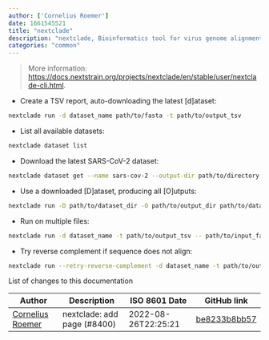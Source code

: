 ```yaml
---
author: ['Cornelius Roemer']
date: 1661545521
title: "nextclade"
description: "nextclade, Bioinformatics tool for virus genome alignment, clade assignment and qc checks."
categories: "common"
---
```

> More information: <https://docs.nextstrain.org/projects/nextclade/en/stable/user/nextclade-cli.html>.

- Create a TSV report, auto-downloading the latest [d]ataset:

```bash
nextclade run -d dataset_name path/to/fasta -t path/to/output_tsv
```

- List all available datasets:

```bash
nextclade dataset list
```

- Download the latest SARS-CoV-2 dataset:

```bash
nextclade dataset get --name sars-cov-2 --output-dir path/to/directory
```

- Use a downloaded [D]ataset, producing all [O]utputs:

```bash
nextclade run -D path/to/dataset_dir -O path/to/output_dir path/to/dataset_dir/sequences.fasta
```

- Run on multiple files:

```bash
nextclade run -d dataset_name -t path/to/output_tsv -- path/to/input_fasta_1 path/to/input_fasta_2 ...
```

- Try reverse complement if sequence does not align:

```bash
nextclade run --retry-reverse-complement -d dataset_name -t path/to/output_tsv path/to/input_fasta
```
List of changes to this documentation


Author | Description | ISO 8601 Date | GitHub link
------|-----|-----|-----
[Cornelius Roemer](mailto:cornelius.roemer@gmail.com) | nextclade: add page (#8400) | 2022-08-26T22:25:21 | [be8233b8bb57](https://github.com/tldr-pages/tldr/commit/be8233b8bb57f309186bfe4dd827a858faa9ff81)


